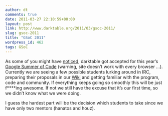 ```yaml
---
author: dt
comments: true
date: 2011-03-27 22:10:59+00:00
layout: post
link: http://www.darktable.org/2011/03/gsoc-2011/
slug: gsoc-2011
title: "GSoC 2011"
wordpress_id: 462
tags: GSoC
---
```


As some of you might have [noticed](http://prokoudine.info/blog/2011/03/darktable-in-gsoc2011/), darktable got accepted for this year’s [Google Summer of Code](https://www.google-melange.com/gsoc/accepted_orgs/google/gsoc2011) (warning, site doesn’t work with every browser …). Currently we are seeing a few possible students lurking around in IRC, preparing their proposals in our [Wiki](https://sourceforge.net/apps/trac/darktable/wiki/GSOC) and getting familiar with the program, code and community. If everything keeps going so smoothly this will be just f****ing awesome. If not we still have the excuse that it’s our first time, so we didn’t know what we were doing.

I guess the hardest part will be the decision which students to take since we have only two mentors (hanatos and houz).


